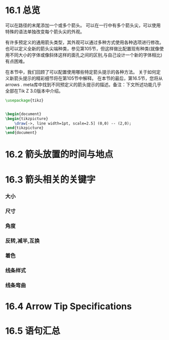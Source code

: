 # 16.1 总览

可以在路径的末尾添加一个或多个箭头。
可以在一行中有多个箭头尖，可以使用特殊的语法单独改变每个箭头尖的外观。

有许多预定义的通用箭头类型，其外观可以通过多种方式使用各种选项进行修改。也可以定义全新的箭头尖端种类，参见第105节，但这样做比配置现有种类(就像使用不同大小的字体或像斜体这样的面孔之间的区别,与自己设计一个新的字体相比)有点困难。

在本节中，我们回顾了可以配置使用哪些特定箭头提示的各种方法。
关于如何定义新箭头提示的精彩细节将在第105节中解释。
在本节的最后，第16.5节，您将从arrows . meta库中找到不同预定义的箭头提示的描述。备注：下文所述功能几乎全部在Tik Z 3.0版本中介绍。

```tikz
\usepackage{tikz}


\begin{document}
\begin{tikzpicture}
	\draw[->, line width=1pt, scale=2.5] (0,0) -- (2,0);
\end{tikzpicture}
\end{document}
```


# 16.2 箭头放置的时间与地点



# 16.3 箭头相关的关键字

### 大小

### 尺寸

### 角度

### 反转,减半,互换

### 着色

### 线条样式

### 线条弯曲

# 16.4 Arrow Tip Specifications

# 16.5 语句汇总